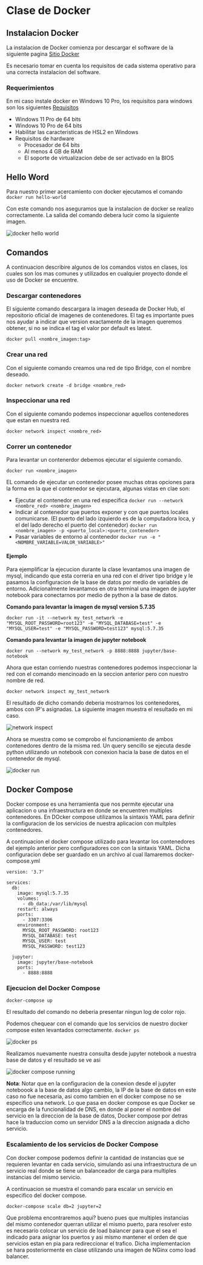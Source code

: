 # Clase de Docker


## Instalacion Docker

La instalacion de Docker comienza por descargar el software de la siguiente pagina [Sitio Docker](https://docs.docker.com/get-docker/)

Es necesario tomar en cuenta los requisitos de cada sistema operativo para una correcta instalacion del software.

### Requerimientos

En mi caso instale docker en Windows 10 Pro, los requisitos para windows son los siguientes [Requisitos](https://docs.docker.com/desktop/windows/install/#system-requirements)

* Windows 11 Pro de 64 bits
* Windows 10 Pro de 64 bits
* Habilitar las caracteristicas de HSL2 en Windows
* Requisitos de hardware
    * Procesador de 64 bits
    * Al menos 4 GB de RAM
    * El soporte de virtualizacion debe de ser activado en la BIOS

## Hello Word

Para nuestro primer acercamiento con docker ejecutamos el comando
```docker run hello-world```

Con este comando nos aseguramos que la instalacion de docker se realizo correctamente. La salida del comando debera lucir como la siguiente imagen.

![docker hello world](hello-world-image.png)

## Comandos

A continuacion describire algunos de los comandos vistos en clases, los cuales son los mas comunes y utilizados en cualquier proyecto donde el uso de Docker se encuentre.

### Descargar contenedores

El siguiente comando descargara la imagen deseada de Docker Hub, el repositorio oficial de imagenes de contenedores.
El tag es importante pues nos ayudar a indicar que version exactamente de la imagen queremos obtener, si no se indica el tag el valor por default es latest.

```docker pull <nombre_imagen:tag>```

### Crear una red

Con el siguiente comando creamos una red de tipo Bridge, con el nombre deseado.

```docker network create -d bridge <nombre_red>```

### Inspeccionar una red

Con el siguiente comando podemos inspeccionar aquellos contenedores que estan en nuestra red.

```docker network inspect <nombre_red>```

### Correr un contenedor

Para levantar un contenerdor debemos ejecutar el siguiente comando.

```docker run <nombre_imagen>```

EL comando de ejecutar un contenedor posee muchas otras opciones para la forma en la que el contenedor se ejecutara, algunas vistas en clae son:
* Ejecutar el contenedor en una red especifica
    ```docker run --network <nombre_red> <nombre_imagen>```
* Indicar al contenedor que puertos exponer y con que puertos locales comunicarse. (El puerto del lado izquierdo es de la computadora loca, y el del lado derecho el puerto del contenedor)
    ```docker run <nombre_imagen> -p <puerto_local>:<puerto_contenedor>```
* Pasar variables de entorno al contenedor
    ```docker run -e "<NOMBRE_VARIABLE=VALOR_VARIABLE>"```

#### Ejemplo

Para ejemplificar la ejecucion durante la clase levantamos una imagen de mysql, indicando que esta correria en una red con el driver tipo bridge y le pasamos la configuracion de la base de datos por medio de variables de entorno.
Adicionalmente levantamos en otra terminal una imagen de jupyter notebook para conectarnos por medio de python a la base de datos.

**Comando para levantar la imagen de mysql version 5.7.35**

```docker run -it --network my_test_network -e "MYSQL_ROOT_PASSWORD=root123" -e "MYSQL_DATABASE=test" -e "MYSQL_USER=test" -e "MYSQL_PASSWORD=test123" mysql:5.7.35```

**Comando para levantar la imagen de jupyter notebook**

```docker run --network my_test_network -p 8888:8888 jupyter/base-notebook```

Ahora que estan corriendo nuestras contenedores podemos inspeccionar la red con el comando mencinoado en la seccion anterior pero con nuestro nombre de red.

```docker network inspect my_test_network```

El resultado de dicho comando deberia mostrarnos los contenedores, ambos con IP's asignadas. La siguiente imagen muestra el resultado en mi caso.

![network inspect](docker-inspect-network-image.png)

Ahora se muestra como se comprobo el funcionamiento de ambos contenedores dentro de la misma red. Un query sencillo se ejecuta desde python utilizando un notebook con conexion hacia la base de datos en el contenedor de mysql.

![docker run](docker-run-image.png)

## Docker Compose

Docker compose es una herramienta que nos permite ejecutar una aplicacion o una infraestructura en donde se encuentren multiples contenedores.
En DOcker compose utilizamos la sintaxis YAML para definir la configuracion de los servicios de nuestra aplicacion con multples contenedores.

A continuacion el docker compose utilizado para levantar los contenedores del ejemplo anterior pero configuradores con con la sintaxis YAML. Dicha configuracion debe ser guardado en un archivo al cual llamaremos docker-compose.yml

```
version: '3.7'

services:
  db:
    image: mysql:5.7.35
    volumes:
      - db_data:/var/lib/mysql
    restart: always
    ports: 
      - 3307:3306
    environment:
      MYSQL_ROOT_PASSWORD: root123 
      MYSQL_DATABASE: test 
      MYSQL_USER: test 
      MYSQL_PASSWORD: test123 

  jupyter:
    image: jupyter/base-notebook
    ports:
      - 8888:8888

```

### Ejecucion del Docker Compose

```docker-compose up```

El resultado del comando no deberia presentar ningun log de color rojo.

Podemos chequear con el comando que los servicios de nuestro docker compose esten levantados correctamente.
```docker ps```

![docker ps](docker-ps-image.png)

Realizamos nuevamente nuestra consulta desde jupyter notebook a nuestra base de datos y el resultado se ve asi

![docker compose running](docker-compose-running-image.png)

**Nota**: Notar que en la configuracion de la conexion desde el jupyter noteboook a la base de datos algo cambio, la IP de la base de datos en este caso no fue necesaria, asi como tambien en el docker compose no se especifico una network.
Lo que pasa en docker compose es que Docker se encarga de la funcionalidad de DNS, en donde al poner el nombre del servicio en la direccion de la base de datos, Docker compose por detras hace la traduccion como un servidor DNS a la direccion asignada a dicho servicio.

### Escalamiento de los servicios de Docker Compose

Con docker compose podemos definir la cantidad de instancias que se requieren levantar en cada servicio, simulando asi una infraestructura de un servicio real donde se tiene un balanceador de carga para multiples instancias del mismo servicio.

A continuacion se muestra el comando para escalar un servicio en especifico del docker compose.

```docker-compose scale db=2 jupyter=2```

Que problema encontraremos aqui? bueno pues que multiples instancias del mismo contenedor querran utilizar el mismo puerto, para resolver esto es necesario colocar un servicio de load balancer para que el sea el indicado para asignar los puertos y asi mismo mantener el orden de que servicios estan en pia para redireccionar el trafico. Dicha implementacion se hara posteriormente en clase utilizando una imagen de NGinx como load balancer.
